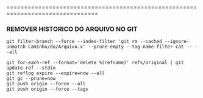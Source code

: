 ================================================================================

### REMOVER HISTORICO DO ARQUIVO NO GIT

```
git filter-branch --force --index-filter 'git rm --cached --ignore-unmatch Caminho/do/Arquivo.x' --prune-empty --tag-name-filter cat -- --all
```

```
git for-each-ref --format='delete %(refname)' refs/original | git update-ref --stdin
git reflog expire --expire=now --all
git gc --prune=now
git push origin --force --all
git push origin --force --tags
```
